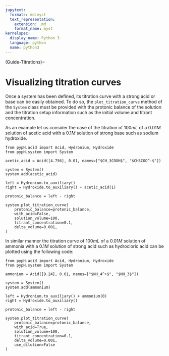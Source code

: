 ```yaml
---
jupytext:
  formats: md:myst
  text_representation:
    extension: .md
    format_name: myst
kernelspec:
  display_name: Python 3
  language: python
  name: python3
---
```


(Guide-Titrations)=
# Visualizing titration curves
Once a system has been defined, its titration curve with a strong acid or base can be easily obtained. To do so, the `plot_titration_curve` method of the `System` class must be provided with the protonic balance of the solution and the titration setup information such as the initial volume and titrant concentration.

As an example let us consider the case of the titration of $100mL$ of a $0.01M$ solution of acetic acid with a $0.1M$ solution of strong base such as sodium hydroxide.

```{code-cell} python
from pypH.acid import Acid, Hydronium, Hydroxide
from pypH.system import System

acetic_acid = Acid([4.756], 0.01, names=["$CH_3COOH$", "$CH3COO^-$"])

system = System()
system.add(acetic_acid)

left = Hydronium.to_auxiliary()
right = Hydroxide.to_auxiliary() + acetic_acid(1)

protonic_balance = left - right

system.plot_titration_curve(
    protonic_balance=protonic_balance,
    with_acid=False,
    solution_volume=100,
    titrant_concentration=0.1,
    delta_volume=0.001,
)
```

In similar manner the titration curve of $100mL$ of a $0.01M$ solution of ammonia with a $0.1M$ solution of strong acid such as hydrocloric acid can be plotted using the following code:

```{code-cell} python
from pypH.acid import Acid, Hydronium, Hydroxide
from pypH.system import System

ammonium = Acid([9.24], 0.01, names=["$NH_4^+$", "$NH_3$"])

system = System()
system.add(ammonium)

left = Hydronium.to_auxiliary() + ammonium(0)
right = Hydroxide.to_auxiliary()

protonic_balance = left - right

system.plot_titration_curve(
    protonic_balance=protonic_balance,
    with_acid=True,
    solution_volume=100,
    titrant_concentration=0.1,
    delta_volume=0.001,
    use_dilution=False
)
```
